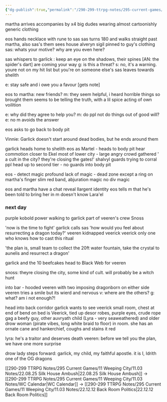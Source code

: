 ```yaml
---
{"dg-publish":true,"permalink":"/290-299-ttrpg-notes/295-current-games/11-weeping-city/11-03-notes/22-10-21-secret-identities-galore/"}
---
```



martha arrives
accompanies by x4 big dudes
wearing almost cartoonishly generic clothing

eos hands necklace with rune to sas
sas turns 180 and walks straight past martha, also sas's them
sees house alveryn sigil pinned to guy's clothing
sas: whats your motive? why are you even here?

sas whispers to garlick : keep an eye on the shadows, their spines [AN: the spider's dart] are coming your way
g: is this a threat?
s: no, it's a warning. youre not on my hit list but you're on someone else's
sas leaves towards shelith

e: stay safe and i owe you a favour
[gets note]

eos to martha: new friends?
m: they seem helpful, i heard horrible things so brought them
seems to be telling the truth, with a lil spice
acting of own voilition

e: why did they agree to help you?
m: do ppl not do things out of good will?
e: no
m avoids the answer

eos asks to go back to body pit

Vinnie: Garlick doesn't start around dead bodies, but he ends around them

garlick heads home to shelith
eos as Martel - heads to body pit
hear commotion closer to Ekel
most of lower city - large angry crowd gathered
' a cult in the city? they're closing the gates!' 
shalvyl guards trying to corral ppl
head up to second tier - no guards
into body pit

eos - detect magic
profound lack of magic - dead zone except a ring on martha's finger
slim red band, abjuration magic
no div magic

eos and martha have a chat
reveal llargent identity
eos tells m that he's been told to bring her in
m doesn't know Lara'el

### next day

purple kobold power walking to garlick
part of veeren's crew
Snoss

'now is the time to fight'
garlick calls sas
'how would you feel about resurrecting a dragon today?'
veeren kidnapped veerick
veerick only one who knows how to cast this ritual

'the plan is, small team to collect the 20ft water fountain, take the crystal to aunelis and resurrect a dragon'

garlick and the 10 beefcakes head to Black Web for veeren

snoss: theyre closing the city, some kind of cult. will probably be a witch hunt

into bar - hooded veeren with two imposing dragonborn on either side
veeren tries a smile but its wierd and nervous
v: where are the others?
g: what? am i not enough?!

head into back corridor
garlick wants to see veerick
small room, chest at end of bend
on bed is Veerick, tied up
desor robes, purple eyes, crude rope gag
a beefy guy, other auvryath child (Lyra - very seaweathered) and older drow woman (pirate vibes, long white braid to floor) in room.
she has an ornate cane and hankerchief, coughs and stains it red

lyra: he's a traitor and deserves death
veeren: before we tell you the plan, we have one more surprise

drow lady steps forward: garlick, my child, my faithful apostle. it is I, Idrith
one of the OG dragons




[[290-299 TTRPG Notes/295 Current Games/11 Weeping City/11.03 Notes/22.08.25 Silk House Ambush\|22.08.25 Silk House Ambush]] -> [[290-299 TTRPG Notes/295 Current Games/11 Weeping City/11.03 Notes/WC Calendar\|WC Calendar]] -> [[290-299 TTRPG Notes/295 Current Games/11 Weeping City/11.03 Notes/22.12.12 Back Room Politics\|22.12.12 Back Room Politics]]